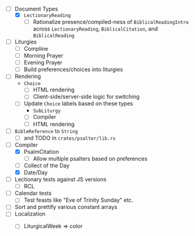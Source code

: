 - [ ] Document Types
  - [x] `LectionaryReading`
    - [ ] Rationalize presence/compiled-ness of `BiblicalReadingIntro` across `LectionaryReading`, `BiblicalCitation`, and `BiblicalReading`
- [ ] Liturgies
  - [ ] Compline
  - [ ] Morning Prayer
  - [ ] Evening Prayer
  - [ ] Build preferences/choices into liturgies
- [ ] Rendering
  - `Choice`
    - [ ] HTML rendering
    - [ ] Client-side/server-side logic for switching
  - [ ] Update `Choice` labels based on these types
    - `SubLiturgy`
    - [ ] Compiler
    - [ ] HTML rendering
- [ ] `BibleReference` to `String`
  - [ ] and TODO in `crates/psalter/lib.rs`
- [ ] Compiler
  - [x] PsalmCitation
    - [ ] Allow multiple psalters based on preferences
  - [ ] Collect of the Day
  - [x] Date/Day
- [ ] Lectionary tests against JS versions
  - [ ] RCL
- [ ] Calendar tests
  - [ ] Test feasts like "Eve of Trinity Sunday" etc.
- [ ] Sort and prettify various constant arrays
- [ ] Localization
  - [ ] LiturgicalWeek => color

